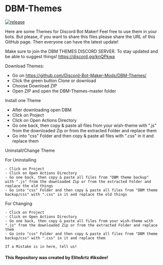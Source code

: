 # DBM-Themes
[![release](http://github-release-version.herokuapp.com/github/Discord-Bot-Maker-Mods/DBM-Themes/release.svg?style=flat)](https://github.com/Discord-Bot-Maker-Mods/DBM-Themes/releases/latest)

Here are some Themes for Discord Bot Maker! Feel free to use them in your bots. But please, if you want to share this files please share the URL of this GitHub page. Then everyone can have the latest update!

Make sure to join the DBM THEMES DISCORD SERVER. To stay updated and be able to suggest things! https://discord.gg/knQPkwa

Download Themes:
  - Go on https://github.com/Discord-Bot-Maker-Mods/DBM-Themes/
  - Click the green button Clone or download
  - Choose Download ZIP
  - Open ZIP and open the DBM-Themes-master folder

Install one Theme
  - After downloading open DBM
  - Click on Project
  - Click on Open Actions Directory
  - Go one back, then copy & paste all files from your wish-theme  with ".js" from the downloaded Zip or from the extracted Folder and replace them
  - Go into "css" Folder and then copy & paste all files with ".css" in it and replace them

Uninstall/Change Theme

  For Uninstalling

    - Click on Project
    - Click on Open Actions Directory
    - Go one back, then copy & paste all files from "DBM theme backup" with ".js" from the downloaded Zip or from the extracted Folder and replace the old things
    - Go into "css" Folder and then copy & paste all files from "DBM theme backup/css" with ".css" in it and replace the old things

  For Changing

    - Click on Project
    - Click on Open Actions Directory
    - Go one back, then copy & paste all files from your wish-theme with ".js" from the downloaded Zip or from the extracted Folder and replace them
    - Go into "css" Folder and then copy & paste all files from "DBM theme backup/css" with ".css" in it and replace them

`If a Mistake is in here, tell us!`

#### This Repository was created by EliteArtz #iksdee!
